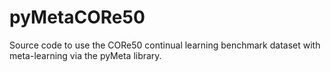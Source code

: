 # pyMetaCORe50
Source code to use the CORe50 continual learning benchmark dataset with meta-learning via the pyMeta library.
